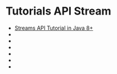 # Tutorials API Stream

- [Streams API Tutorial in Java 8+](https://www.youtube.com/watch?v=VNovNwHr9jY&t=277s)
- []()
- []()
- []()
- []()
- []()
- []()